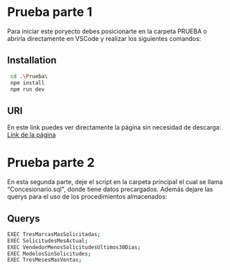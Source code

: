 
# Prueba parte 1

Para iniciar este poryecto debes posicionarte en la carpeta PRUEBA o abrirla directamente en VSCode y realizar los siguientes comandos:




## Installation



```bash
 cd .\Prueba\
 npm install  
 npm run dev
```


    
## URl

En este link puedes ver directamente la página sin necesidad de descarga: [Link de  la página](https://dealershiprentacar.netlify.app/)




# Prueba parte 2

En esta segunda parte, deje el script en la carpeta principal el cual se llama "Concesionario.sql", donde tiene datos precargados. Además dejare las querys
para el uso de los procedimientos almacenados: 



## Querys

```bash
EXEC TresMarcasMasSolicitadas;
EXEC SolicitudesMesActual;
EXEC VendedorMenosSolicitudesUltimos30Dias;
EXEC ModelosSinSolicitudes;
EXEC TresMesesMasVentas;

```
